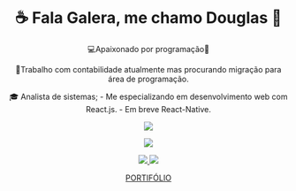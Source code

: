 <h1 align= 'center'>
  ☕ Fala Galera, me chamo Douglas 👋
</h1>
<p align= 'center'>
  💻Apaixonado por programação💙
</p>
<p align= 'center'>
  💼Trabalho com contabilidade atualmente mas procurando migração para área de programação.
</p>
<p align= 'center'>
  🎓 Analista de sistemas;
  -  Me especializando em desenvolvimento web com React.js.
  -  Em breve React-Native.

</p>


<p align='center'>
  <a href="#">
    <img src="https://github-readme-stats.vercel.app/api?username=DougPeron&show_icons=true&theme=apprentice&count_private=true&card_width=350">
  </a>
</p>
<p align='center'>
  <a href="#">
    <img src="https://github-readme-stats.vercel.app/api/top-langs/?username=DougPeron&layout=compact&card_width=350">
  </a>
</p>

<p align='center'>
  <a href="https://www.linkedin.com/in/douglas-peron-32599118a/">
    <img src="https://img.shields.io/badge/linkedin-%230077B5.svg?&style=for-the-badge&logo=linkedin&logoColor=white" />
  </a>
  <a href="https://discord.gg/4VaybHxP">
    <img src="https://img.shields.io/badge/Discord-7289DA?style=for-the-badge&logo=discord&logoColor=white" />
  </a>
</p>
<p align= 'center'>
  <a href="https://dpweb.dev.br/" target="_blank">PORTIFÓLIO</a>
</p>
